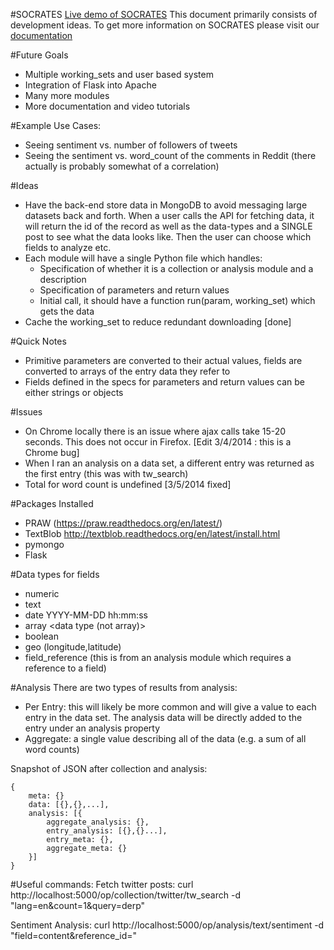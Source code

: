 #SOCRATES
[Live demo of SOCRATES](http://peopleanalytics.org/socrates/front-end/)
This document primarily consists of development ideas. To get more information on SOCRATES please visit our [documentation](http://peopleanalytics.org/socrates/docs/)

#Future Goals
- Multiple working_sets and user based system
- Integration of Flask into Apache
- Many more modules
- More documentation and video tutorials

#Example Use Cases:
- Seeing sentiment vs. number of followers of tweets
- Seeing the sentiment vs. word_count of the comments in Reddit (there actually is probably somewhat of a correlation)

#Ideas
- Have the back-end store data in MongoDB to avoid messaging large datasets back and forth. When a user calls the API for fetching data, it will return the id of the record as well as the data-types and a SINGLE post to see what the data looks like. Then the user can choose which fields to analyze etc.
- Each module will have a single Python file which handles:
	- Specification of whether it is a collection or analysis module and a description
	- Specification of parameters and return values
	- Initial call, it should have a function run(param, working_set) which gets the data
- Cache the working_set to reduce redundant downloading [done]

#Quick Notes
- Primitive parameters are converted to their actual values, fields are converted to arrays of the entry data they refer to
- Fields defined in the specs for parameters and return values can be either strings or objects

#Issues
- On Chrome locally there is an issue where ajax calls take 15-20 seconds. This does not occur in Firefox. [Edit 3/4/2014 : this is a Chrome bug]
- When I ran an analysis on a data set, a different entry was returned as the first entry (this was with tw_search)
- Total for word count is undefined [3/5/2014 fixed]


#Packages Installed
- PRAW (https://praw.readthedocs.org/en/latest/)
- TextBlob http://textblob.readthedocs.org/en/latest/install.html
- pymongo
- Flask

#Data types for fields
- numeric
- text
- date YYYY-MM-DD hh:mm:ss
- array <data type (not array)>
- boolean
- geo (longitude,latitude)
- field_reference <data type> (this is from an analysis module which requires a reference to a field)



#Analysis
There are two types of results from analysis:
- Per Entry: this will likely be more common and will give a value to each entry in the data set. The analysis data will be directly added to the entry under an analysis property
- Aggregate: a single value describing all of the data (e.g. a sum of all word counts)


Snapshot of JSON after collection and analysis:
```
{
	meta: {}
	data: [{},{},...],
	analysis: [{
		aggregate_analysis: {},
		entry_analysis: [{},{}...],
		entry_meta: {},
		aggregate_meta: {}
	}]
}
```

#Useful commands:
Fetch twitter posts:
curl http://localhost:5000/op/collection/twitter/tw_search -d "lang=en&count=1&query=derp"

Sentiment Analysis:
curl http://localhost:5000/op/analysis/text/sentiment -d "field=content&reference_id=<ref id>"
